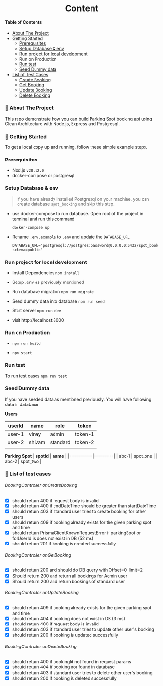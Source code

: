 <div align="center">
  <h1>Content</h1>
</div>

#### Table of Contents

- [About The Project](#-about-the-project)
- [Getting Started](#-getting-started)
  - [Prerequisites](#prerequisites)
  - [Setup Database & env](#setup-database--env)
  - [Run project for local development](#run-project-for-local-development)
  - [Run on Production](#run-on-production)
  - [Run test](#run-test)
  - [Seed Dummy data](#seed-dummy-data)
- [List of Test Cases](#list-of-test-cases)
  - [Create Booking](#bookingcontroller-oncreatebooking)
  - [Get Booking](#bookingcontroller-ongetbooking)
  - [Update Booking](#bookingcontroller-onupdatebooking)
  - [Delete Booking](#bookingcontroller-ondeletebooking)

### 📍 About The Project

This repo demonstrate how you can build Parking Spot booking api using Clean Architecture with Node.js, Express and Postgresql.

### 🚀 Getting Started

To get a local copy up and running, follow these simple example steps.

### Prerequisites

- Nod.js `v20.12.0`
- docker-compose or postgresql

### Setup Database & env

> If you have already installed Postgresql on your machine. you can create database `spot_booking` and skip this step.

- use docker-compose to run database. Open root of the project in terminal and run this command

  ```
  docker-compose up
  ```

- Rename `.env.example` to `.env` and update the `DATABASE_URL`

  ```
  DATABASE_URL="postgresql://postgres:password@0.0.0.0:5432/spot_booking?schema=public"
  ```

### Run project for local development

- Install Dependencies `npm install`

- Setup .env as previously mentioned

- Run database migration `npm run migrate`

- Seed dummy data into database `npm run seed`

- Start server `npm run dev`

- visit http://localhost:8000

### Run on Production

- `npm run build`

- `npm start`

### Run test

To run test cases `npm run test`

### Seed Dummy data

If you have seeded data as mentioned previously. You will have following data in database

**Users**

| **userId** | **name** | **role** | **token** |
| ---------- | -------- | -------- | --------- |
| user-1     | vinay    | admin    | token-1   |
| user-2     | shivam   | standard | token-2   |
|            |          |          |           |

**Parking Spot**
| **spotId** | **name** |
|------------|----------|
| abc-1 | spot_one |
| abc-2 | spot_two |

### 🤖 List of test cases

###### BookingController onCreateBooking

- [x] should return 400 if request body is invalid
- [x] should return 400 if endDateTime should be greater than startDateTime
- [x] should return 403 if standard user tries to create booking for other users
- [x] should return 409 if booking already exists for the given parking spot and time
- [x] should return PrismaClientKnownRequestError if parkingSpot or forUserId is does not exist in DB (52 ms)
- [x] should return 201 if booking is created successfully

###### BookingController onGetBooking

- [x] should return 200 and should do DB query with Offset=0, limit=2
- [x] Should return 200 and return all bookings for Admin user
- [x] Should return 200 and return bookings of standard user

###### BookingController onUpdateBooking

- [x] should return 409 if booking already exists for the given parking spot and time
- [x] should return 404 if booking does not exist in DB (3 ms)
- [x] should return 400 if request body is invalid
- [x] should return 403 if standard user tries to update other user's booking
- [x] should return 200 if booking is updated successfully

###### BookingController onDeleteBooking

- [x] should return 400 if bookingId not found in request params
- [x] should return 404 if booking not found in database
- [x] should return 403 if standard user tries to delete other user's booking
- [x] should return 200 if booking is deleted successfully
